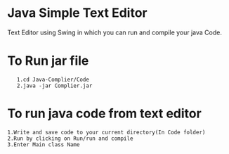 # Java Simple Text Editor
Text Editor using Swing in which you can run and compile your java Code.

# To Run jar file

       1.cd Java-Complier/Code
       2.java -jar Complier.jar

# To run java code from text editor 

    1.Write and save code to your current directory(In Code folder)
    2.Run by clicking on Run/run and compile 
    3.Enter Main class Name
    
